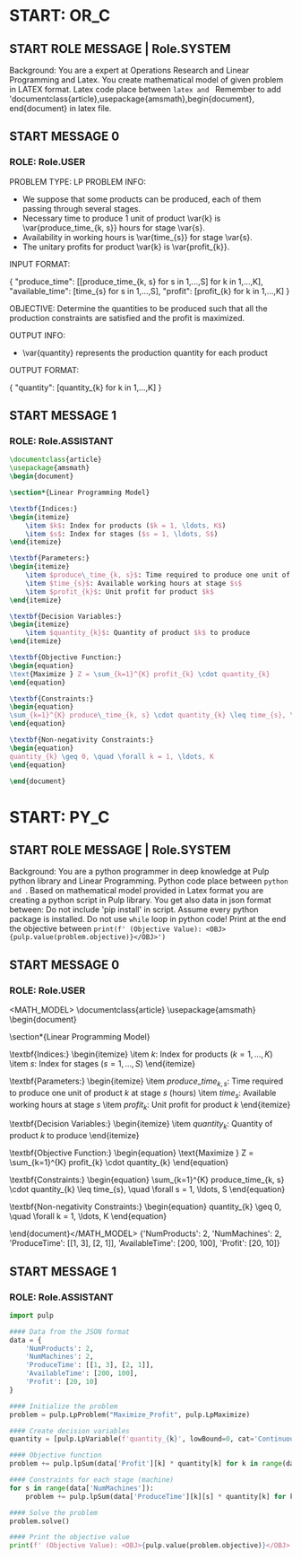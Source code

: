 # START: OR_C 
## START ROLE MESSAGE | Role.SYSTEM 
Background: You are a expert at Operations Research and Linear Programming and Latex. You create mathematical model of given problem in LATEX format. Latex code place between ```latex and ``` Remember to add 'documentclass{article},usepackage{amsmath},begin{document}, end{document} in latex file. 
## START MESSAGE 0 
### ROLE: Role.USER
<DESCRIPTION>
PROBLEM TYPE: LP
PROBLEM INFO:

- We suppose that some products can be produced, each of them passing through several stages.
- Necessary time to produce 1 unit of product \var{k} is \var{produce_time_{k, s}} hours for stage \var{s}.
- Availability in working hours is \var{time_{s}} for stage \var{s}. 
- The unitary profits for product \var{k} is \var{profit_{k}}.

INPUT FORMAT:

{
	"produce_time": [[produce_time_{k, s} for s in 1,...,S] for k in 1,...,K],
	"available_time": [time_{s} for s in 1,...,S],
	"profit": [profit_{k} for k in 1,...,K]
}


OBJECTIVE: Determine the quantities to be produced such that all the production constraints are satisfied and the profit is maximized.

OUTPUT INFO:

- \var{quantity} represents the production quantity for each product

OUTPUT FORMAT:

{
	"quantity": [quantity_{k} for k in 1,...,K]
}
</DESCRIPTION>


## START MESSAGE 1 
### ROLE: Role.ASSISTANT
```latex
\documentclass{article}
\usepackage{amsmath}
\begin{document}

\section*{Linear Programming Model}

\textbf{Indices:}
\begin{itemize}
    \item $k$: Index for products ($k = 1, \ldots, K$)
    \item $s$: Index for stages ($s = 1, \ldots, S$)
\end{itemize}

\textbf{Parameters:}
\begin{itemize}
    \item $produce\_time_{k, s}$: Time required to produce one unit of product $k$ at stage $s$ (hours)
    \item $time_{s}$: Available working hours at stage $s$
    \item $profit_{k}$: Unit profit for product $k$
\end{itemize}

\textbf{Decision Variables:}
\begin{itemize}
    \item $quantity_{k}$: Quantity of product $k$ to produce
\end{itemize}

\textbf{Objective Function:}
\begin{equation}
\text{Maximize } Z = \sum_{k=1}^{K} profit_{k} \cdot quantity_{k}
\end{equation}

\textbf{Constraints:}
\begin{equation}
\sum_{k=1}^{K} produce\_time_{k, s} \cdot quantity_{k} \leq time_{s}, \quad \forall s = 1, \ldots, S
\end{equation}

\textbf{Non-negativity Constraints:}
\begin{equation}
quantity_{k} \geq 0, \quad \forall k = 1, \ldots, K
\end{equation}

\end{document}
```

# START: PY_C 
## START ROLE MESSAGE | Role.SYSTEM 
Background: You are a python programmer in deep knowledge at Pulp python library and Linear Programming. Python code place between ```python and ```. Based on mathematical model provided in Latex format you are creating a python script in Pulp library. You get also data in json format between: <DATA></DATA> Do not include 'pip install' in script. Assume every python package is installed. Do not use `while` loop in python code! Print at the end the objective between <OBJ></OBJ> `print(f' (Objective Value): <OBJ>{pulp.value(problem.objective)}</OBJ>')` 
## START MESSAGE 0 
### ROLE: Role.USER
<MATH_MODEL>
\documentclass{article}
\usepackage{amsmath}
\begin{document}

\section*{Linear Programming Model}

\textbf{Indices:}
\begin{itemize}
    \item $k$: Index for products ($k = 1, \ldots, K$)
    \item $s$: Index for stages ($s = 1, \ldots, S$)
\end{itemize}

\textbf{Parameters:}
\begin{itemize}
    \item $produce\_time_{k, s}$: Time required to produce one unit of product $k$ at stage $s$ (hours)
    \item $time_{s}$: Available working hours at stage $s$
    \item $profit_{k}$: Unit profit for product $k$
\end{itemize}

\textbf{Decision Variables:}
\begin{itemize}
    \item $quantity_{k}$: Quantity of product $k$ to produce
\end{itemize}

\textbf{Objective Function:}
\begin{equation}
\text{Maximize } Z = \sum_{k=1}^{K} profit_{k} \cdot quantity_{k}
\end{equation}

\textbf{Constraints:}
\begin{equation}
\sum_{k=1}^{K} produce\_time_{k, s} \cdot quantity_{k} \leq time_{s}, \quad \forall s = 1, \ldots, S
\end{equation}

\textbf{Non-negativity Constraints:}
\begin{equation}
quantity_{k} \geq 0, \quad \forall k = 1, \ldots, K
\end{equation}

\end{document}</MATH_MODEL>
<DATA>
{'NumProducts': 2, 'NumMachines': 2, 'ProduceTime': [[1, 3], [2, 1]], 'AvailableTime': [200, 100], 'Profit': [20, 10]}</DATA>


## START MESSAGE 1 
### ROLE: Role.ASSISTANT
```python
import pulp

#### Data from the JSON format
data = {
    'NumProducts': 2,
    'NumMachines': 2,
    'ProduceTime': [[1, 3], [2, 1]],
    'AvailableTime': [200, 100],
    'Profit': [20, 10]
}

#### Initialize the problem
problem = pulp.LpProblem("Maximize_Profit", pulp.LpMaximize)

#### Create decision variables
quantity = [pulp.LpVariable(f'quantity_{k}', lowBound=0, cat='Continuous') for k in range(data['NumProducts'])]

#### Objective function
problem += pulp.lpSum(data['Profit'][k] * quantity[k] for k in range(data['NumProducts']))

#### Constraints for each stage (machine)
for s in range(data['NumMachines']):
    problem += pulp.lpSum(data['ProduceTime'][k][s] * quantity[k] for k in range(data['NumProducts'])) <= data['AvailableTime'][s]

#### Solve the problem
problem.solve()

#### Print the objective value
print(f' (Objective Value): <OBJ>{pulp.value(problem.objective)}</OBJ>')
```



